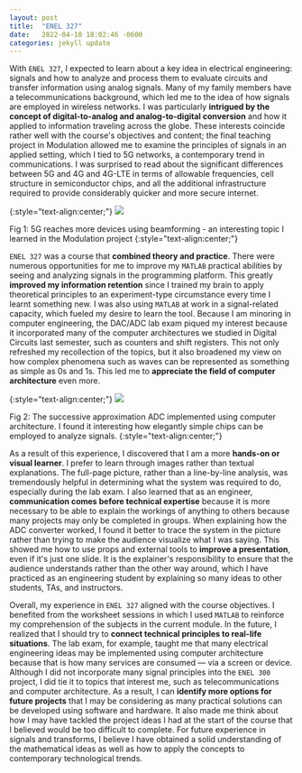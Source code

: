 ```yaml
---
layout: post
title:  "ENEL 327"
date:   2022-04-10 18:02:46 -0600
categories: jekyll update
---
```


With `ENEL 327`, I expected to learn about a key idea in electrical engineering: signals and how to analyze and process them to evaluate circuits and transfer information using analog signals. Many of my family members have a telecommunications background, which led me to the idea of how signals are employed in wireless networks. I was particularly **intrigued by the concept of digital-to-analog and analog-to-digital conversion** and how it applied to information traveling across the globe. These interests coincide rather well with the course's objectives and content; the final teaching project in Modulation allowed me to examine the principles of signals in an applied setting, which I tied to 5G networks, a contemporary trend in communications. I was surprised to read about the significant differences between 5G and 4G and 4G-LTE in terms of allowable frequencies, cell structure in semiconductor chips, and all the additional infrastructure required to provide considerably quicker and more secure internet.

{:style="text-align:center;"}
<img src="{{site.baseurl}}/assets/img/ONE.jpg">

Fig 1: 5G reaches more devices using beamforming - an interesting topic I learned in the Modulation project
{:style="text-align:center;"}

`ENEL 327` was a course that **combined theory and practice**. There were numerous opportunities for me to improve my `MATLAB` practical abilities by seeing and analyzing signals in the programming platform. This greatly **improved my information retention** since I trained my brain to apply theoretical principles to an experiment-type circumstance every time I learnt something new. I was also using `MATLAB` at work in a signal-related capacity, which fueled my desire to learn the tool. Because I am minoring in computer engineering, the DAC/ADC lab exam piqued my interest because it incorporated many of the computer architectures we studied in Digital Circuits last semester, such as counters and shift registers. This not only refreshed my recollection of the topics, but it also broadened my view on how complex phenomena such as waves can be represented as something as simple as 0s and 1s. This led me to **appreciate the field of computer architecture** even more.

{:style="text-align:center;"}
<img src="{{site.baseurl}}/assets/img/TWO.png">

Fig 2: The successive approximation ADC implemented using computer architecture. I found it interesting how elegantly simple chips can be employed to analyze signals.
{:style="text-align:center;"}

As a result of this experience, I discovered that I am a more **hands-on or visual learner**. I prefer to learn through images rather than textual explanations. The full-page picture, rather than a line-by-line analysis, was tremendously helpful in determining what the system was required to do, especially during the lab exam. I also learned that as an engineer, **communication comes before technical expertise** because it is more necessary to be able to explain the workings of anything to others because many projects may only be completed in groups. When explaining how the ADC converter worked, I found it better to trace the system in the picture rather than trying to make the audience visualize what I was saying. This showed me how to use props and external tools to **improve a presentation**, even if it's just one slide. It is the explainer's responsibility to ensure that the audience understands rather than the other way around, which I have practiced as an engineering student by explaining so many ideas to other students, TAs, and instructors.

Overall, my experience in `ENEL 327` aligned with the course objectives. I benefited from the worksheet sessions in which I used `MATLAB` to reinforce my comprehension of the subjects in the current module. In the future, I realized that I should try to **connect technical principles to real-life situations**. The lab exam, for example, taught me that many electrical engineering ideas may be implemented using computer architecture because that is how many services are consumed — via a screen or device. Although I did not incorporate many signal principles into the `ENEL 300` project, I did tie it to topics that interest me, such as telecommunications and computer architecture. As a result, I can **identify more options for future projects** that I may be considering as many practical solutions can be developed using software and hardware. It also made me think about how I may have tackled the project ideas I had at the start of the course that I believed would be too difficult to complete. For future experience in signals and transforms, I believe I have obtained a solid understanding of the mathematical ideas as well as how to apply the concepts to contemporary technological trends.

